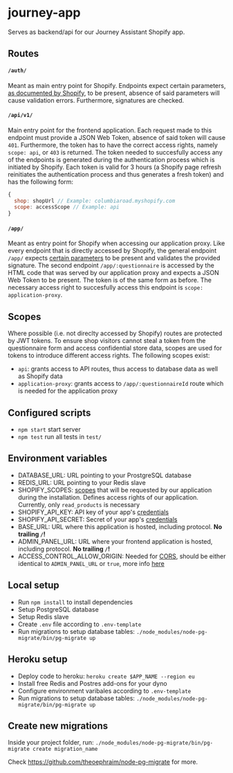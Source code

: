 
# journey-app

Serves as backend/api for our Journey Assistant Shopify app.

## Routes

#### `/auth/`
Meant as main entry point for Shopify. Endpoints expect certain parameters, [as documented by Shopify](https://help.shopify.com/api/getting-started/authentication/oauth), to be present, absence of said parameters will cause validation errors. Furthermore, signatures are checked.

#### `/api/v1/`
Main entry point for the frontend application. Each request made to this endpoint must provide a JSON Web Token, absence of said token will cause `401`. Furthermore, the token has to have the correct access rights, namely `scope: api`, or `403` is returned. The token needed to succesfully access any of the endpoints is generated during the authentication process which is initiated by Shopify. Each token is valid for 3 hours (a Shopify page refresh reinitiates the authentication process and thus generates a fresh token) and has the following form:
```js
{
  shop: shopUrl // Example: columbiaroad.myshopify.com
  scope: accessScope // Example: api
}
```

#### `/app/`
Meant as entry point for Shopify when accessing our application proxy. Like every endpoint that is directly accessed by Shopify, the general endpoint `/app/` expects [certain parameters](https://help.shopify.com/api/tutorials/application-proxies#security) to be present and validates the provided signature. The second endpoint `/app/:questionnaire` is accessed by the HTML code that was served by our application proxy and expects a JSON Web Token to be present. The token is of the same form as before. The necessary access right to succesfully access this endpoint is `scope: application-proxy`.

## Scopes
Where possible (i.e. not direclty accessed by Shopify) routes are protected by JWT tokens. To ensure shop visitors cannot steal a token from the questionnaire form and access confidential store data, scopes are used for tokens to introduce different access rights. The following scopes exist:
* `api`: grants access to API routes, thus access to database data as well as Shopify data
* `application-proxy`: grants access to `/app/:questionnaireId` route which is needed for the application proxy

## Configured scripts
* `npm start` start server
* `npm test` run all tests in `test/`

## Environment variables
* DATABASE_URL: URL pointing to your ProstgreSQL database
* REDIS_URL: URL pointing to your Redis slave
* SHOPIFY_SCOPES: [scopes](https://help.shopify.com/api/getting-started/authentication/oauth#scopes) that will be requested by our application during the installation. Defines access rights of our application. Currently, only `read_products` is necessary
* SHOPIFY_API_KEY: API key of your app's [credentials](https://help.shopify.com/api/getting-started/authentication/oauth#step-1-get-the-clients-credentials)
* SHOPIFY_API_SECRET: Secret of your app's [credentials](https://help.shopify.com/api/getting-started/authentication/oauth#step-1-get-the-clients-credentials)
* BASE_URL: URL where this application is hosted, including protocol. **No trailing `/`!**
* ADMIN_PANEL_URL: URL where your frontend application is hosted, including protocol. **No trailing `/`!**
* ACCESS_CONTROL_ALLOW_ORIGIN: Needed for [CORS](https://developer.mozilla.org/en-US/docs/Web/HTTP/Access_control_CORS), should be either identical to `ADMIN_PANEL_URL` or `true`, more info [here](https://www.npmjs.com/package/cors#configuration-options)

## Local setup
* Run `npm install` to install dependencies
* Setup PostgreSQL database
* Setup Redis slave
* Create `.env` file according to `.env-template`
* Run migrations to setup database tables:
`./node_modules/node-pg-migrate/bin/pg-migrate up`

## Heroku setup
* Deploy code to heroku: `heroku create $APP_NAME --region eu`
* Install free Redis and Postres add-ons for your dyno
* Configure environment varibales according to `.env-template`
* Run migrations to setup database tables:
`./node_modules/node-pg-migrate/bin/pg-migrate up`

## Create new migrations

Inside your project folder, run: 
`./node_modules/node-pg-migrate/bin/pg-migrate create migration_name`

Check https://github.com/theoephraim/node-pg-migrate for more.
